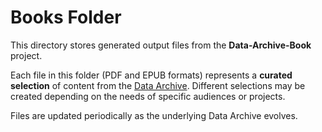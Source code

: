 # Books Folder

This directory stores generated output files from the **Data-Archive-Book** project.

Each file in this folder (PDF and EPUB formats) represents a **curated selection** of content from the [Data Archive](https://rhyslwells.github.io/Data-Archive/). Different selections may be created depending on the needs of specific audiences or projects.

Files are updated periodically as the underlying Data Archive evolves.